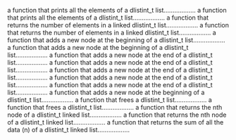 a function that prints all the elements of a dlistint_t list..................
a function that prints all the elements of a dlistint_t list..................
a function that returns the number of elements in a linked dlistint_t list..................
a function that returns the number of elements in a linked dlistint_t list..................
a function that adds a new node at the beginning of a dlistint_t list..................
a function that adds a new node at the beginning of a dlistint_t list..................
a function that adds a new node at the end of a dlistint_t list..................
a function that adds a new node at the end of a dlistint_t list..................
a function that adds a new node at the end of a dlistint_t list..................
a function that adds a new node at the end of a dlistint_t list..................
a function that adds a new node at the end of a dlistint_t list..................
a function that adds a new node at the beginning of a dlistint_t list..................
a function that frees a dlistint_t list..................
a function that frees a dlistint_t list..................
a function that returns the nth node of a dlistint_t linked list..................
a function that returns the nth node of a dlistint_t linked list..................
a function that returns the sum of all the data (n) of a dlistint_t linked list..................
